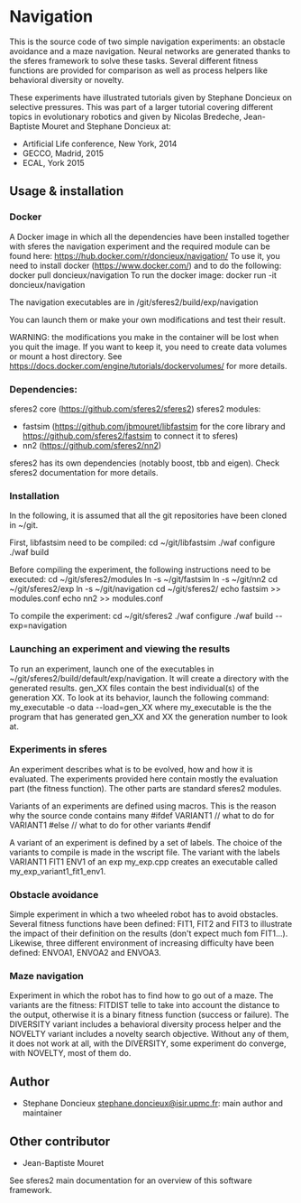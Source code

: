 Navigation
==========

This is the source code of two simple navigation experiments: an obstacle avoidance and a maze navigation. Neural networks are generated thanks to the sferes framework to solve these tasks. Several different fitness functions are provided for comparison as well as process helpers like behavioral diversity or novelty.

These experiments have illustrated tutorials given by Stephane Doncieux on selective pressures. This was part of a larger tutorial covering different topics in evolutionary robotics and given by Nicolas Bredeche, Jean-Baptiste Mouret and Stephane Doncieux at:
* Artificial Life conference, New York, 2014
* GECCO, Madrid, 2015
* ECAL, York 2015


Usage & installation
--------------------

### Docker
A Docker image in which all the dependencies have been installed together with sferes the navigation experiment and the required module can be found here: https://hub.docker.com/r/doncieux/navigation/
To use it, you need to install docker (https://www.docker.com/) and to do the following:
   docker pull doncieux/navigation 
To run the docker image:
   docker run -it doncieux/navigation

The navigation executables are in /git/sferes2/build/exp/navigation

You can launch them or make your own modifications and test their result.

WARNING: the modifications you make in the container will be lost when you quit the image. If you want to keep it, you need to create data volumes or mount a host directory. See https://docs.docker.com/engine/tutorials/dockervolumes/ for more details.



### Dependencies:
sferes2 core (https://github.com/sferes2/sferes2)
sferes2 modules:
* fastsim (https://github.com/jbmouret/libfastsim for the core library and https://github.com/sferes2/fastsim to connect it to sferes)
* nn2 (https://github.com/sferes2/nn2)

sferes2 has its own dependencies (notably boost, tbb and eigen). Check sferes2 documentation for more details.

### Installation

In the following, it is assumed that all the git repositories have been cloned in ~/git.

First, libfastsim need to be compiled:
    cd ~/git/libfastsim
    ./waf configure
    ./waf build

Before compiling the experiment, the following instructions need to be executed:
    cd ~/git/sferes2/modules
    ln -s ~/git/fastsim
    ln -s ~/git/nn2
    cd ~/git/sferes2/exp
    ln -s ~/git/navigation
    cd ~/git/sferes2/
    echo fastsim >> modules.conf
    echo nn2 >> modules.conf

To compile the experiment:
    cd ~/git/sferes2
    ./waf configure
    ./waf build --exp=navigation

### Launching an experiment and viewing the results

To run an experiment, launch one of the executables in ~/git/sferes2/build/default/exp/navigation. It will create a directory with the generated results.
gen_XX files contain the best individual(s) of the generation XX. To look at its behavior, launch the following command:
    my_executable -o data --load=gen_XX
where my_executable is the the program that has generated gen_XX and XX the generation number to look at.

### Experiments in sferes

An experiment describes what is to be evolved, how and how it is evaluated. The experiments provided here contain mostly the evaluation part (the fitness function). The other parts are standard sferes2 modules.

Variants of an experiments are defined using macros. This is the reason why the source conde contains many
    #ifdef VARIANT1
       // what to do for VARIANT1
    #else
       // what to do for other variants 
    #endif

A variant of an experiment is defined by a set of labels. The choice of the variants to compile is made in the wscript file. The variant with the labels VARIANT1 FIT1 ENV1 of an exp my_exp.cpp creates an executable called my_exp_variant1_fit1_env1.

### Obstacle avoidance

Simple experiment in which a two wheeled robot has to avoid obstacles. Several fitness functions have been defined: FIT1, FIT2 and FIT3 to illustrate the impact of their definition on the results (don't expect much fom FIT1...). Likewise, three different environment of increasing difficulty have been defined: ENVOA1, ENVOA2 and ENVOA3.

### Maze navigation

Experiment in which the robot has to find how to go out of a maze. The variants are the fitness: FITDIST telle to take into account the distance to the output, otherwise it is a binary fitness function (success or failure). The DIVERSITY variant includes a behavioral diversity process helper and the NOVELTY variant includes a novelty search objective. Without any of them, it does not work at all, with the DIVERSITY, some experiment do converge, with NOVELTY, most of them do.

Author
------
- Stephane Doncieux stephane.doncieux@isir.upmc.fr: main author and maintainer

Other contributor
------------------
- Jean-Baptiste Mouret


See sferes2 main documentation for an overview of this software framework.



